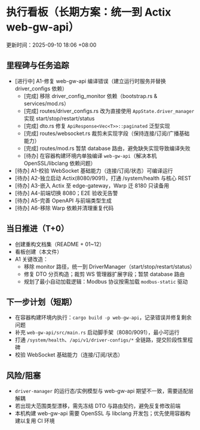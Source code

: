 # 执行看板（长期方案：统一到 Actix web-gw-api）

更新时间：2025-09-10 18:06 +08:00

## 里程碑与任务追踪

- [进行中] A1-修复 web-gw-api 编译错误（建立运行时服务并替换 driver_configs 依赖）
  - [完成] 移除 driver_config_monitor 依赖（bootstrap.rs & services/mod.rs）
  - [完成] routes/driver_configs.rs 改为直接使用 `AppState.driver_manager` 实现 start/stop/restart/status
  - [完成] dto.rs 修复 `ApiResponse<Vec<T>>::paginated` 泛型实现
  - [完成] routes/websocket.rs 裁剪未实现字段（保持连接/订阅/广播基础能力）
  - [完成] routes/mod.rs 暂禁 database 路由，避免缺失实现导致编译失败
  - [待办] 在容器构建环境内单独编译 `web-gw-api`（解决本机 OpenSSL/libclang 依赖问题）
- [待办] A1-校验 WebSocket 基础能力（连接/订阅/状态）可编译运行
- [待办] A2-独立启动 Actix(8080/9091)，打通 /system/health 与核心 REST
- [待办] A3-嵌入 Actix 至 edge-gateway，Warp 迁 8180 只读备用
- [待办] A4-前端切换 8080；E2E 验收无告警
- [待办] A5-完善 OpenAPI 与前端类型生成
- [待办] A6-移除 Warp 依赖并清理重复代码

## 当日推进（T+0）

- 创建重构文档集（README + 01~12）
- 看板创建（本文件）
- A1 关键改造：
  - 移除 monitor 路径，统一到 DriverManager（start/stop/restart/status）
  - 修复 DTO 分页构造；裁剪 WS 管理器扩展字段；暂禁 database 路由
  - 规划了最小自动加载逻辑：Modbus 协议按需加载 `modbus-static` 驱动

## 下一步计划（短期）

- 在容器构建环境内执行：`cargo build -p web-gw-api`，记录错误并修复剩余问题
- 补充 `web-gw-api/src/main.rs` 启动脚手架（8080/9091），最小可运行
- 打通 `/system/health`、`/api/v1/driver-configs/*` 全链路，提交阶段性里程碑
- 校验 WebSocket 基础能力（连接/订阅/状态）

## 风险/阻塞

- `driver-manager` 的运行态/实例模型与 web-gw-api 期望不一致，需要适配层解耦
- 若出现大范围类型漂移，需先冻结 DTO 与路由契约，避免反复修改前端
 - 本机构建 web-gw-api 需要 OpenSSL 与 libclang 开发包；优先使用容器构建以复用 CI 环境
